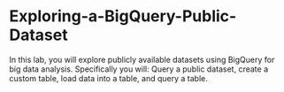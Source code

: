 # Exploring-a-BigQuery-Public-Dataset
In this lab, you will explore publicly available datasets using BigQuery for big data analysis. Specifically you will:  Query a public dataset, create a custom table, load data into a table, and query a table.
